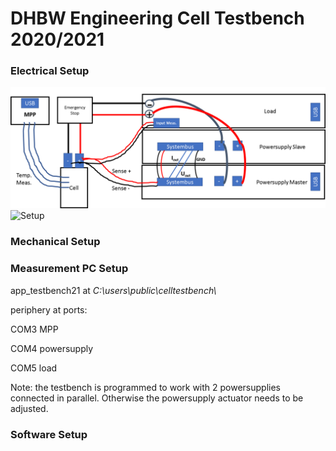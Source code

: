 # DHBW Engineering Cell Testbench 2020/2021
### Electrical Setup
![Setup](doc/Setup.png)
![Setup](https://user-images.githubusercontent.com/86600252/137881238-b8a2c2a9-d918-48a8-a6f4-54cb1d1c4b0c.png)
### Mechanical Setup
### Measurement PC Setup
app_testbench21 at _C:\\users\\public\\celltestbench\\_

periphery at ports: 

COM3 MPP

COM4 powersupply

COM5 load

Note: the testbench is programmed to work with 2 powersupplies connected in parallel. Otherwise the powersupply actuator needs to be adjusted.
### Software Setup
